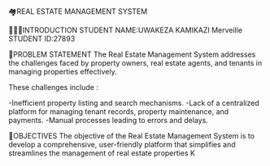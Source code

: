 🏘️REAL ESTATE MANAGEMENT SYSTEM 

🧑‍🤝‍🧑INTRODUCTION
STUDENT NAME:UWAKEZA KAMIKAZI Merveille
STUDENT ID:27893

📌PROBLEM STATEMENT 
The Real Estate Management System addresses the challenges faced by property owners, real estate agents, and tenants in managing properties effectively. 

These challenges include :

-Inefficient property listing and search mechanisms.
-Lack of a centralized platform for managing tenant records, property maintenance, and payments.
-Manual processes leading to errors and delays.

🎯OBJECTIVES
The objective of the Real Estate Management System is to develop a comprehensive, user-friendly platform that simplifies and streamlines the management of real estate properties
K
